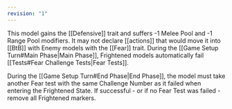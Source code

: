 ```yaml
---
revision: "1"
---
```

This model gains the [[Defensive]] trait and suffers -1 Melee Pool and -1 Range Pool modifiers.
It may not declare [[actions]] that would move it into [[BtB]] with Enemy models with the [[Fear]] trait.
During the [[Game Setup Turn#Main Phase|Main Phase]], Frightened models automatically fail [[Tests#Fear Challenge Tests|Fear Tests]].

During the [[Game Setup Turn#End Phase|End Phase]], the model must take another Fear test with the same Challenge Number as it failed when entering the Frightened State.
If successful - or if no Fear Test was failed - remove all Frightened markers.